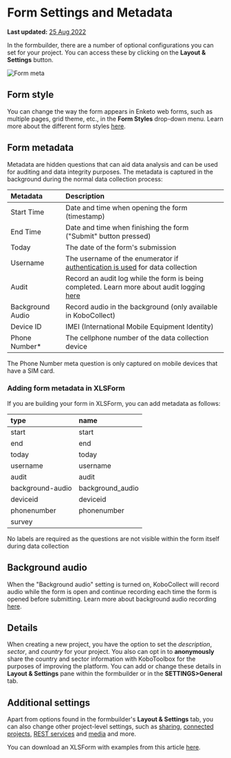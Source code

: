 # Form Settings and Metadata
**Last updated:** <a href="https://github.com/kobotoolbox/docs/blob/d675e3c3ecffee5a9639a5301b3c2b11769a1a74/source/form_meta.md" class="reference">25 Aug 2022</a>

In the formbuilder, there are a number of optional configurations you can set
for your project. You can access these by clicking on the **Layout & Settings**
button.

![Form meta](/images/form_meta/form_meta.png)

## Form style

You can change the way the form appears in Enketo web forms, such as multiple
pages, grid theme, etc., in the **Form Styles** drop-down menu. Learn more about
the different form styles [here](alternative_enketo.md).

## Form metadata

Metadata are hidden questions that can aid data analysis and can be used for
auditing and data integrity purposes. The metadata is captured in the background
during the normal data collection process:

| Metadata         | Description                                                                                                                                                |
| :--------------- | :--------------------------------------------------------------------------------------------------------------------------------------------------------- |
| Start Time       | Date and time when opening the form (timestamp)                                                                                                            |
| End Time         | Date and time when finishing the form ("Submit" button pressed)                                                                                            |
| Today            | The date of the form's submission                                                                                                                          |
| Username         | The username of the enumerator if [authentication is used](managing_permissions.md#requiring-passwords-for-accessing-enketo-web-forms) for data collection |
| Audit            | Record an audit log while the form is being completed. Learn more about audit logging [here](audit_logging.md)                                             |
| Background Audio | Record audio in the background (only available in KoboCollect)                                                                                             |
| Device ID        | IMEI (International Mobile Equipment Identity)                                                                                                             |
| Phone Number\*   | The cellphone number of the data collection device                                                                                                         |

<p class="note">
  The Phone Number meta question is only captured on mobile devices that have a
  SIM card.
</p>

### Adding form metadata in XLSForm

If you are building your form in XLSForm, you can add metadata as follows:

| type             | name             |
| :--------------- | :--------------- |
| start            | start            |
| end              | end              |
| today            | today            |
| username         | username         |
| audit            | audit            |
| background-audio | background_audio |
| deviceid         | deviceid         |
| phonenumber      | phonenumber      |
| survey           |                  |

<p class="note">
  No labels are required as the questions are not visible within the form
  itself during data collection
</p>

## Background audio

When the "Background audio" setting is turned on, KoboCollect will record audio
while the form is open and continue recording each time the form is opened
before submitting. Learn more about background audio recording
[here](recording-interviews.md).

## Details

When creating a new project, you have the option to set the _description_,
_sector_, and _country_ for your project. You also can opt in to **anonymously**
share the country and sector information with KoboToolbox for the purposes of
improving the platform. You can add or change these details in **Layout &
Settings** pane within the formbuilder or in the **SETTINGS>General** tab.

## Additional settings

Apart from options found in the formbuilder's **Layout & Settings** tab, you can
also change other project-level settings, such as
[sharing](managing_permissions.md),
[connected projects](dynamic_data_attachment.md),
[REST services](rest_services.md) and [media](media.md) and more.

<p class="note">
  You can download an XLSForm with examples from this article
  <a
    download
    class="reference"
    href="./_static/files/form_meta/form_meta.xlsx"
    >here</a
  >.
</p>
